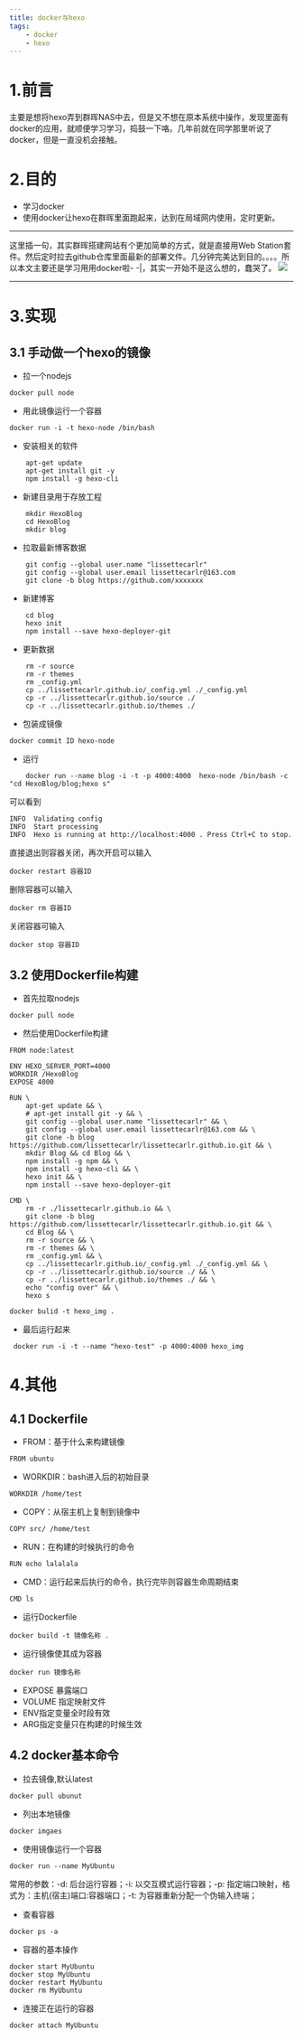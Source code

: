 ```yaml
---
title: docker与hexo
tags:
    - docker
    - hexo
---
```


# 1.前言
主要是想将hexo弄到群晖NAS中去，但是又不想在原本系统中操作，发现里面有docker的应用，就顺便学习学习，捣鼓一下咯。几年前就在同学那里听说了docker，但是一直没机会接触。

<!-- more -->

# 2.目的
* 学习docker
* 使用docker让hexo在群晖里面跑起来，达到在局域网内使用，定时更新。
-----------
这里插一句，其实群晖搭建网站有个更加简单的方式，就是直接用Web Station套件。然后定时拉去github仓库里面最新的部署文件。几分钟完美达到目的。。。。所以本文主要还是学习用用docker啦- -|，其实一开始不是这么想的，蠢哭了。
![](docker与hexo/p_1.png)

-----------


# 3.实现
## 3.1 手动做一个hexo的镜像

* 拉一个nodejs

```
docker pull node
```

* 用此镜像运行一个容器

```
docker run -i -t hexo-node /bin/bash
```

* 安装相关的软件

```
    apt-get update
    apt-get install git -y
    npm install -g hexo-cli
```

* 新建目录用于存放工程

```
    mkdir HexoBlog
    cd HexoBlog
    mkdir blog
```

* 拉取最新博客数据

```
    git config --global user.name "lissettecarlr"
    git config --global user.email lissettecarlr@163.com
    git clone -b blog https://github.com/xxxxxxx
```

* 新建博客

```
    cd blog
    hexo init
    npm install --save hexo-deployer-git
```

* 更新数据

```
    rm -r source 
    rm -r themes 
    rm _config.yml 
    cp ../lissettecarlr.github.io/_config.yml ./_config.yml 
    cp -r ../lissettecarlr.github.io/source ./ 
    cp -r ../lissettecarlr.github.io/themes ./ 
```

* 包装成镜像

```
docker commit ID hexo-node
```

* 运行
```
    docker run --name blog -i -t -p 4000:4000  hexo-node /bin/bash -c "cd HexoBlog/blog;hexo s"
```
可以看到
```
INFO  Validating config
INFO  Start processing
INFO  Hexo is running at http://localhost:4000 . Press Ctrl+C to stop.
```
直接退出则容器关闭，再次开启可以输入
```
docker restart 容器ID
```
删除容器可以输入
```
docker rm 容器ID
```
关闭容器可输入
```
docker stop 容器ID
```

## 3.2 使用Dockerfile构建
* 首先拉取nodejs
```
docker pull node
```
* 然后使用Dockerfile构建
```
FROM node:latest

ENV HEXO_SERVER_PORT=4000
WORKDIR /HexoBlog
EXPOSE 4000

RUN \
    apt-get update && \
    # apt-get install git -y && \
    git config --global user.name "lissettecarlr" && \
    git config --global user.email lissettecarlr@163.com && \
    git clone -b blog https://github.com/lissettecarlr/lissettecarlr.github.io.git && \
    mkdir Blog && cd Blog && \
    npm install -g npm && \
    npm install -g hexo-cli && \
    hexo init && \
    npm install --save hexo-deployer-git

CMD \
    rm -r ./lissettecarlr.github.io && \
    git clone -b blog https://github.com/lissettecarlr/lissettecarlr.github.io.git && \
    cd Blog && \
    rm -r source && \
    rm -r themes && \
    rm _config.yml && \
    cp ../lissettecarlr.github.io/_config.yml ./_config.yml && \
    cp -r ../lissettecarlr.github.io/source ./ && \
    cp -r ../lissettecarlr.github.io/themes ./ && \
    echo "config over" && \
    hexo s

```

```
docker bulid -t hexo_img .
```

* 最后运行起来
```
 docker run -i -t --name "hexo-test" -p 4000:4000 hexo_img
```



# 4.其他

## 4.1 Dockerfile

* FROM：基于什么来构建镜像

```
FROM ubuntu
```

* WORKDIR：bash进入后的初始目录

```
WORKDIR /home/test
```

* COPY：从宿主机上复制到镜像中

```
COPY src/ /home/test
```

* RUN：在构建的时候执行的命令

```
RUN echo lalalala
```

* CMD：运行起来后执行的命令，执行完毕则容器生命周期结束

```
CMD ls
```

* 运行Dockerfile

```
docker build -t 镜像名称 .
```

* 运行镜像使其成为容器

```
docker run 镜像名称
```

* EXPOSE 暴露端口
* VOLUME 指定映射文件
* ENV指定变量全时段有效
* ARG指定变量只在构建的时候生效

## 4.2 docker基本命令

* 拉去镜像,默认latest
```
docker pull ubunut
```

* 列出本地镜像
```
docker imgaes
```

* 使用镜像运行一个容器
```
docker run --name MyUbuntu 
```
常用的参数：-d: 后台运行容器；-i: 以交互模式运行容器；-p: 指定端口映射，格式为：主机(宿主)端口:容器端口；-t: 为容器重新分配一个伪输入终端；

* 查看容器
```
docker ps -a
```

* 容器的基本操作
```
docker start MyUbuntu
docker stop MyUbuntu
docker restart MyUbuntu
docker rm MyUbuntu
```

* 连接正在运行的容器
```
docker attach MyUbuntu
```